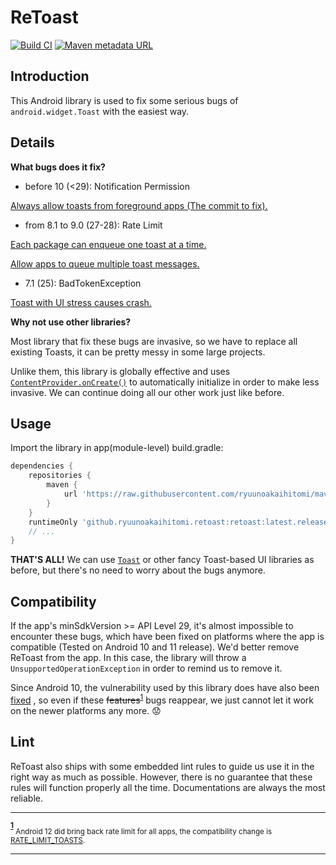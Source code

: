 # ReToast

[![Build CI](https://github.com/ryuunoakaihitomi/ReToast/actions/workflows/build.yml/badge.svg?branch=master)](https://github.com/ryuunoakaihitomi/ReToast/actions/workflows/build.yml)
[![Maven metadata URL](https://img.shields.io/maven-metadata/v?metadataUrl=https%3A%2F%2Fraw.githubusercontent.com%2Fryuunoakaihitomi%2Fmaven-repository%2Fmaster%2Fgithub%2Fryuunoakaihitomi%2Fretoast%2Fretoast%2Fmaven-metadata.xml)](https://github.com/ryuunoakaihitomi/maven-repository)

## Introduction

This Android library is used to fix some serious bugs of `android.widget.Toast` with the easiest way.

## Details

**What bugs does it fix?**

* before 10 (<29): Notification Permission

[Always allow toasts from foreground apps (The commit to fix).](https://android.googlesource.com/platform/frameworks/base/+/58b2453ed69197d765c7254241d9966ee49a3efb)

* from 8.1 to 9.0 (27-28): Rate Limit

[Each package can enqueue one toast at a time.](https://android.googlesource.com/platform/frameworks/base/+/4ee785b698211b5ccce104e226b073ffbb12df55)

[Allow apps to queue multiple toast messages.](https://android.googlesource.com/platform/frameworks/base/+/a7ed0abe18556847e3cd6e1e4c03a29a0c96fb50)

* 7.1 (25): BadTokenException

[Toast with UI stress causes crash.](https://android.googlesource.com/platform/frameworks/base/+/0df3702f533667a3825ecbce67db0853385a99ab)

**Why not use other libraries?**

Most library that fix these bugs are invasive, so we have to replace all existing Toasts, it can be pretty messy in some large projects.

Unlike them, this library is globally effective and uses [`ContentProvider.onCreate()`](https://developer.android.com/reference/android/content/ContentProvider#onCreate()) to automatically initialize in order to make less invasive.
We can continue doing all our other work just like before.

## Usage

Import the library in app(module-level) build.gradle:

```groovy
dependencies {
    repositories {
        maven {
            url 'https://raw.githubusercontent.com/ryuunoakaihitomi/maven-repository/master' // 👈
        }
    }
    runtimeOnly 'github.ryuunoakaihitomi.retoast:retoast:latest.release' // 👈
    // ...
}
```

**THAT'S ALL!** We can use [`Toast`](https://developer.android.com/reference/android/widget/Toast) or other fancy Toast-based UI libraries as before, but there's no need to worry about the bugs anymore.

## Compatibility

If the app's minSdkVersion >= API Level 29, it's almost impossible to encounter these bugs, which
have been fixed on platforms where the app is compatible (Tested on Android 10 and 11 release). We'd
better remove ReToast from the app. In this case, the library will throw
a `UnsupportedOperationException` in order to remind us to remove it.

Since Android 10, the vulnerability used by this library does have also
been [fixed](https://cs.android.com/android/_/android/platform/frameworks/base/+/58b2453ed69197d765c7254241d9966ee49a3efb)
, so even if these ~~features~~<sup id="further_compatibility">[1](#rate-limit)</sup> bugs reappear, we just cannot let it work on the newer platforms any
more. 😟

## Lint
ReToast also ships with some embedded lint rules to guide us use it in the right way as much as possible.
However, there is no guarantee that these rules will function properly all the time.
Documentations are always the most reliable.

---

<!-- https://stackoverflow.com/questions/25579868/how-to-add-footnotes-to-github-flavoured-markdown -->

<b id="rate-limit"><sup>[1](#further_compatibility)</sup> </b><sub>Android 12 did bring back rate limit for all apps, the compatibility change is [RATE_LIMIT_TOASTS](https://developer.android.com/about/versions/12/reference/compat-framework-changes#rate_limit_toasts). </sub>

---